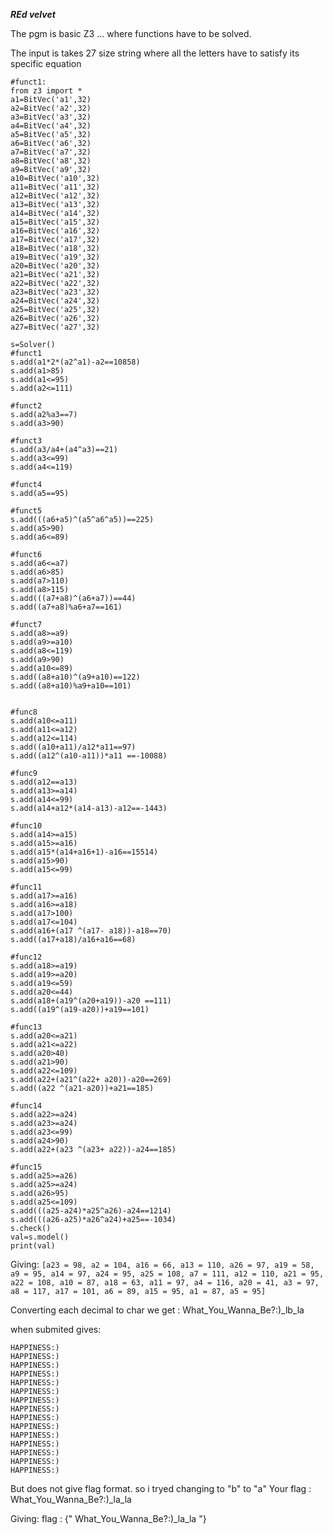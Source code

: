 ***REd velvet***

The pgm is basic Z3 ... where functions have to be solved.

The input is takes 27 size string where all the letters have to satisfy its specific equation

```
#funct1:
from z3 import *
a1=BitVec('a1',32)
a2=BitVec('a2',32)
a3=BitVec('a3',32)
a4=BitVec('a4',32)
a5=BitVec('a5',32)
a6=BitVec('a6',32)
a7=BitVec('a7',32)
a8=BitVec('a8',32)
a9=BitVec('a9',32)
a10=BitVec('a10',32)
a11=BitVec('a11',32)
a12=BitVec('a12',32)
a13=BitVec('a13',32)
a14=BitVec('a14',32)
a15=BitVec('a15',32)
a16=BitVec('a16',32)
a17=BitVec('a17',32)
a18=BitVec('a18',32)
a19=BitVec('a19',32)
a20=BitVec('a20',32)
a21=BitVec('a21',32)
a22=BitVec('a22',32)
a23=BitVec('a23',32)
a24=BitVec('a24',32)
a25=BitVec('a25',32)
a26=BitVec('a26',32)
a27=BitVec('a27',32)

s=Solver()
#funct1
s.add(a1*2*(a2^a1)-a2==10858)
s.add(a1>85)
s.add(a1<=95)
s.add(a2<=111)

#funct2
s.add(a2%a3==7)
s.add(a3>90)

#funct3
s.add(a3/a4+(a4^a3)==21)
s.add(a3<=99)
s.add(a4<=119)

#funct4
s.add(a5==95)

#funct5
s.add(((a6+a5)^(a5^a6^a5))==225)
s.add(a5>90)
s.add(a6<=89)

#funct6
s.add(a6<=a7)
s.add(a6>85)
s.add(a7>110)
s.add(a8>115)
s.add(((a7+a8)^(a6+a7))==44)
s.add((a7+a8)%a6+a7==161)

#funct7
s.add(a8>=a9)
s.add(a9>=a10)
s.add(a8<=119)
s.add(a9>90)
s.add(a10<=89)
s.add((a8+a10)^(a9+a10)==122)
s.add((a8+a10)%a9+a10==101)


#func8
s.add(a10<=a11)
s.add(a11<=a12)
s.add(a12<=114)
s.add((a10+a11)/a12*a11==97)
s.add((a12^(a10-a11))*a11 ==-10088)

#func9
s.add(a12==a13)
s.add(a13>=a14)
s.add(a14<=99)
s.add(a14+a12*(a14-a13)-a12==-1443)

#func10
s.add(a14>=a15)
s.add(a15>=a16)
s.add(a15*(a14+a16+1)-a16==15514)
s.add(a15>90)
s.add(a15<=99)

#func11
s.add(a17>=a16)
s.add(a16>=a18)
s.add(a17>100)
s.add(a17<=104)
s.add(a16+(a17 ^(a17- a18))-a18==70)
s.add((a17+a18)/a16+a16==68)

#func12
s.add(a18>=a19)
s.add(a19>=a20)
s.add(a19<=59)
s.add(a20<=44)
s.add(a18+(a19^(a20+a19))-a20 ==111)
s.add((a19^(a19-a20))+a19==101)

#func13
s.add(a20<=a21)
s.add(a21<=a22)
s.add(a20>40)
s.add(a21>90)
s.add(a22<=109)
s.add(a22+(a21^(a22+ a20))-a20==269)
s.add((a22 ^(a21-a20))+a21==185)

#func14
s.add(a22>=a24)
s.add(a23>=a24)
s.add(a23<=99)
s.add(a24>90)
s.add(a22+(a23 ^(a23+ a22))-a24==185)

#func15
s.add(a25>=a26)
s.add(a25>=a24)
s.add(a26>95)
s.add(a25<=109)
s.add(((a25-a24)*a25^a26)-a24==1214)
s.add(((a26-a25)*a26^a24)+a25==-1034)
s.check()
val=s.model()
print(val)

```
Giving:
``
[a23 = 98,
 a2 = 104,
 a16 = 66,
 a13 = 110,
 a26 = 97,
 a19 = 58,
 a9 = 95,
 a14 = 97,
 a24 = 95,
 a25 = 108,
 a7 = 111,
 a12 = 110,
 a21 = 95,
 a22 = 108,
 a10 = 87,
 a18 = 63,
 a11 = 97,
 a4 = 116,
 a20 = 41,
 a3 = 97,
 a8 = 117,
 a17 = 101,
 a6 = 89,
 a15 = 95,
 a1 = 87,
 a5 = 95]
``


Converting each decimal to char
we get :
 What_You_Wanna_Be?:)_lb_la


when submited gives:
```
HAPPINESS:)
HAPPINESS:)
HAPPINESS:)
HAPPINESS:)
HAPPINESS:)
HAPPINESS:)
HAPPINESS:)
HAPPINESS:)
HAPPINESS:)
HAPPINESS:)
HAPPINESS:)
HAPPINESS:)
HAPPINESS:)
HAPPINESS:)
HAPPINESS:)

```

But does not give flag format. so i tryed changing to "b" to "a"
Your flag : What_You_Wanna_Be?:)_la_la  


Giving:
flag : {" What_You_Wanna_Be?:)_la_la "}

 

